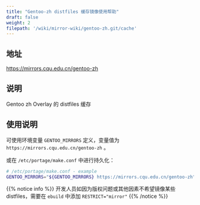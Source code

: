 ```yaml
---
title: "Gentoo-zh distfiles 缓存镜像使用帮助"
draft: false
weight: 2
filepath: '/wiki/mirror-wiki/gentoo-zh.git/cache'
---
```


## 地址

https://mirrors.cqu.edu.cn/gentoo-zh

## 说明

Gentoo zh Overlay 的 distfiles 缓存


## 使用说明

可使用环境变量 `GENTOO_MIRRORS` 定义，变量值为 `https://mirrors.cqu.edu.cn/gentoo-zh` 。

或在 `/etc/portage/make.conf` 中进行持久化：


```bash
# /etc/portage/make.conf - example
GENTOO_MIRRORS="${GENTOO_MIRRORS} https://mirrors.cqu.edu.cn/gentoo-zh" # gentoo-zh distfiles
```


{{% notice info  %}}
开发人员如因为版权问题或其他因素不希望镜像某些 distfiles，需要在 `ebuild` 中添加 `RESTRICT="mirror"`
{{% /notice %}}
